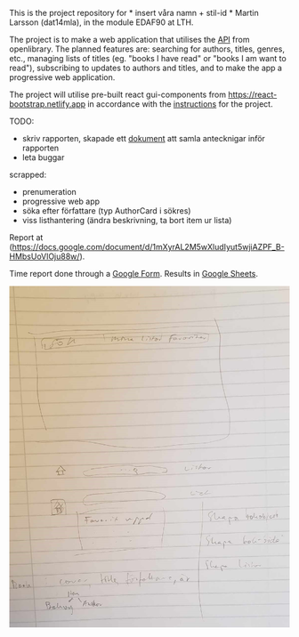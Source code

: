 This is the project repository for * insert våra namn + stil-id * Martin Larsson (dat14mla), in the module EDAF90 at LTH.

The project is to make a web application that utilises the [API](https://openlibrary.org/developers/api) from openlibrary. The planned features are: searching for authors, titles, genres, etc., managing lists of titles (eg. "books I have read" or "books I am want to read"), subscribing to updates to authors and titles, and to make the app a progressive web application.

The project will utilise pre-built react gui-components from https://react-bootstrap.netlify.app in accordance with the [instructions](/project.pdf) for the project.

TODO:
- skriv rapporten, skapade ett [dokument](/report-notes.txt) att samla antecknigar inför rapporten
- leta buggar

scrapped:
- prenumeration
- progressive web app
- söka efter författare (typ AuthorCard i sökres)
- viss listhantering (ändra beskrivning, ta bort item ur lista)

Report at (https://docs.google.com/document/d/1mXyrAL2M5wXludIyut5wjiAZPF_B-HMbsUoVlOju88w/).

Time report done through a [Google Form](https://forms.gle/6WqwcB5QayWox6Qw8).
Results in [Google Sheets](https://docs.google.com/spreadsheets/d/1Ku0Buc6SBuxS5if3rjAR84lodWiAHW5GiwE0yiSYRoQ/edit?usp=sharing).

![alt text](/resources/plan.jpg)
